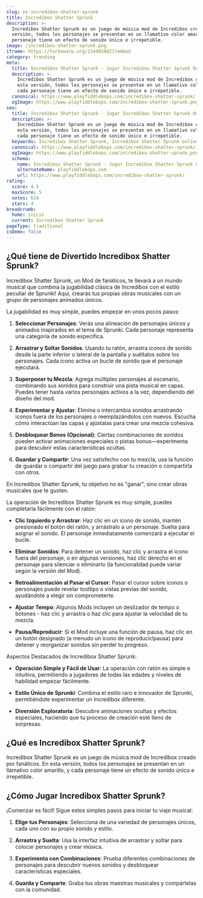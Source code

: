 ```yaml
---
slug: es-incredibox-shatter-sprunk
title: Incredibox Shatter Sprunk
description: >-
  Incredibox Shatter Sprunk es un juego de música mod de Incredibox creado por fanáticos. En esta
  versión, todos los personajes se presentan en un llamativo color amarillo, y cada
  personaje tiene un efecto de sonido único e irrepetible.
image: /incredibox-shatter-sprunk.png
iframe: https://turbowarp.org/1144858827/embed
category: trending
meta:
  title: Incredibox Shatter Sprunk - Jugar Incredibox Shatter Sprunk Online
  description: >-
    Incredibox Shatter Sprunk es un juego de música mod de Incredibox creado por fanáticos. En
    esta versión, todos los personajes se presentan en un llamativo color amarillo, y
    cada personaje tiene un efecto de sonido único e irrepetible.
  canonical: https://www.playfiddlebops.com/incredibox-shatter-sprunk/
  ogImage: https://www.playfiddlebops.com/incredibox-shatter-sprunk.png
seo:
  title: Incredibox Shatter Sprunk - Jugar Incredibox Shatter Sprunk Online
  description: >-
    Incredibox Shatter Sprunk es un juego de música mod de Incredibox creado por fanáticos. En
    esta versión, todos los personajes se presentan en un llamativo color amarillo, y
    cada personaje tiene un efecto de sonido único e irrepetible.
  keywords: Incredibox Shatter Sprunk, Incredibox Shatter Sprunk online
  canonical: https://www.playfiddlebops.com/incredibox-shatter-sprunk/
  ogImage: https://www.playfiddlebops.com/incredibox-shatter-sprunk.png
  schema:
    name: Incredibox Shatter Sprunk - Jugar Incredibox Shatter Sprunk Online
    alternateName: playfiddlebops.com
    url: https://www.playfiddlebops.com/incredibox-shatter-sprunk/
rating:
  score: 4.5
  maxScore: 5
  votes: 614
  stars: 4
breadcrumb:
  home: inicio
  current: Incredibox Shatter Sprunk
pageType: traditional
isDemo: false
---
```


## ¿Qué tiene de Divertido Incredibox Shatter Sprunk?

Incredibox Shatter Sprunk, un Mod de fanáticos, te llevará a un mundo musical que combina la jugabilidad clásica de Incredibox con el estilo peculiar de Sprunki! Aquí, crearás tus propias obras musicales con un grupo de personajes animados únicos.

La jugabilidad es muy simple, puedes empezar en unos pocos pasos:

1. **Seleccionar Personajes**: Verás una alineación de personajes únicos y animados inspirados en el tema de Sprunki. Cada personaje representa una categoría de sonido específica.

1. **Arrastrar y Soltar Sonidos**: Usando tu ratón, arrastra iconos de sonido desde la parte inferior o lateral de la pantalla y suéltalos sobre los personajes. Cada icono activa un bucle de sonido que el personaje ejecutará.

1. **Superponer tu Mezcla**: Agrega múltiples personajes al escenario, combinando sus sonidos para construir una pista musical en capas. Puedes tener hasta varios personajes activos a la vez, dependiendo del diseño del mod.

1. **Experimentar y Ajustar**: Elimina o intercambia sonidos arrastrando iconos fuera de los personajes o reemplazándolos con nuevos. Escucha cómo interactúan las capas y ajústalas para crear una mezcla cohesiva.

1. **Desbloquear Bonos (Opcional)**: Ciertas combinaciones de sonidos pueden activar animaciones especiales o pistas bonus—experimenta para descubrir estas características ocultas.

1. **Guardar y Compartir**: Una vez satisfecho con tu mezcla, usa la función de guardar o compartir del juego para grabar tu creación o compartirla con otros.

En Incredibox Shatter Sprunk, tu objetivo no es "ganar", sino crear obras musicales que te gusten.

La operación de Incredibox Shatter Sprunk es muy simple, puedes completarla fácilmente con el ratón:

- **Clic Izquierdo y Arrastrar**: Haz clic en un icono de sonido, mantén presionado el botón del ratón, y arrástralo a un personaje. Suelta para asignar el sonido. El personaje inmediatamente comenzará a ejecutar el bucle.

- **Eliminar Sonidos**: Para detener un sonido, haz clic y arrastra el icono fuera del personaje, o en algunas versiones, haz clic derecho en el personaje para silenciar o eliminarlo (la funcionalidad puede variar según la versión del Mod).

- **Retroalimentación al Pasar el Cursor**: Pasar el cursor sobre iconos o personajes puede revelar tooltips o vistas previas del sonido, ayudándote a elegir sin comprometerte.

- **Ajustar Tempo**: Algunos Mods incluyen un deslizador de tempo o botones - haz clic y arrastra o haz clic para ajustar la velocidad de tu mezcla.

- **Pausa/Reproducir**: Si el Mod incluye una función de pausa, haz clic en un botón designado (a menudo un icono de reproducir/pausa) para detener y reorganizar sonidos sin perder tu progreso.

Aspectos Destacados de Incredibox Shatter Sprunk:

- **Operación Simple y Fácil de Usar**: La operación con ratón es simple e intuitiva, permitiendo a jugadores de todas las edades y niveles de habilidad empezar fácilmente.

- **Estilo Único de Sprunki**: Combina el estilo raro e innovador de Sprunki, permitiéndote experimentar un Incredibox diferente.

- **Diversión Exploratoria**: Descubre animaciones ocultas y efectos especiales, haciendo que tu proceso de creación esté lleno de sorpresas.

## ¿Qué es Incredibox Shatter Sprunk?

Incredibox Shatter Sprunk es un juego de música mod de Incredibox creado por fanáticos. En esta versión, todos los personajes se presentan en un llamativo color amarillo, y cada personaje tiene un efecto de sonido único e irrepetible.

## ¿Cómo Jugar Incredibox Shatter Sprunk?

¡Comenzar es fácil! Sigue estos simples pasos para iniciar tu viaje musical:

1. **Elige tus Personajes**: Selecciona de una variedad de personajes únicos, cada uno con su propio sonido y estilo.

1. **Arrastra y Suelta**: Usa la interfaz intuitiva de arrastrar y soltar para colocar personajes y crear música.

1. **Experimenta con Combinaciones**: Prueba diferentes combinaciones de personajes para descubrir nuevos sonidos y desbloquear características especiales.

1. **Guarda y Comparte**: Graba tus obras maestras musicales y compártelas con la comunidad.